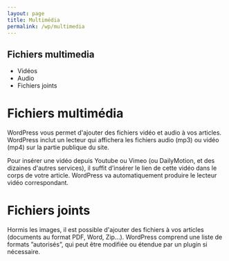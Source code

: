 ```yaml
---
layout: page
title: Multimédia
permalink: /wp/multimedia
---
```


Fichiers multimedia
---

- Vidéos
- Audio
- Fichiers joints

Fichiers multimédia
===

WordPress vous permet d'ajouter des fichiers vidéo et audio à vos articles. WordPress inclut un lecteur qui affichera les fichiers audio (mp3) ou vidéo (mp4) sur la partie publique du site.

Pour insérer une vidéo depuis Youtube ou Vimeo (ou DailyMotion, et des dizaines d'autres services), il suffit d’insérer le lien de cette vidéo dans le corps de votre article. WordPress va automatiquement produire le lecteur vidéo correspondant.

Fichiers joints
===

Hormis les images, il est possible d'ajouter des fichiers à vos articles (documents au format PDF, Word, Zip...). WordPress comprend une liste de formats ”autorisés”, qui peut être modifiée ou étendue par un plugin si nécessaire.

